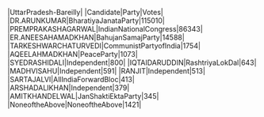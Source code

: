 
|UttarPradesh-Bareilly|
|Candidate|Party|Votes|
|DR.ARUNKUMAR|BharatiyaJanataParty|115010|
|PREMPRAKASHAGARWAL|IndianNationalCongress|86343|
|ER.ANEESAHAMADKHAN|BahujanSamajParty|14588|
|TARKESHWARCHATURVEDI|CommunistPartyofIndia|1754|
|AQEELAHMADKHAN|PeaceParty|1073|
|SYEDRASHIDALI|Independent|800|
|IQTAIDARUDDIN|RashtriyaLokDal|643|
|MADHVISAHU|Independent|591|
|RANJIT|Independent|513|
|SARTAJALVI|AllIndiaForwardBloc|413|
|ARSHADALIKHAN|Independent|379|
|AMITKHANDELWAL|JanShaktiEktaParty|345|
|NoneoftheAbove|NoneoftheAbove|1421|
